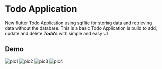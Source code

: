 # Todo Application

New flutter Todo Application using sqflite for storing data and retrieving data without the database. This is a basic Todo Application is build to add, update and delete ***Todo's*** with simple and easy UI. 

## Demo

![pic1](https://user-images.githubusercontent.com/72371931/149944434-439e2653-7916-46ee-a8c4-4494e7d8610f.jpg)
![pic2](https://user-images.githubusercontent.com/72371931/149944445-1e446a6b-aae3-40a8-8189-8c1ba959fb64.jpg)
![pic3](https://user-images.githubusercontent.com/72371931/149944454-4e1c9f94-044d-48df-826a-f36939a07556.jpg)
![pic4](https://user-images.githubusercontent.com/72371931/149944459-8ab73355-b9f1-49dc-9ee2-359a5cef701c.jpg)


